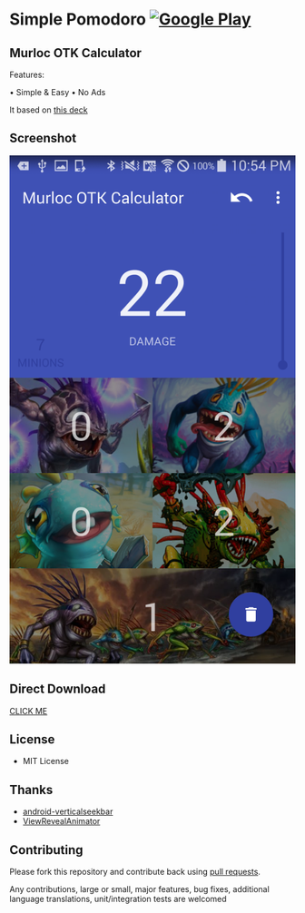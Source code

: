 # Simple Pomodoro [![Google Play](http://developer.android.com/images/brand/en_generic_rgb_wo_45.png)](https://play.google.com/store/apps/details?id=im.dacer.mrghllghghllghg)

## Murloc OTK Calculator

Features:

• Simple & Easy
• No Ads

It based on [this deck](http://www.hearthpwn.com/decks/396767-top3-otk-murloc-by-neviilz)

## Screenshot

![Screenshot](https://github.com/dacer/Murloc-OTK-Calculator/blob/master/pics/Screenshot_2016-01-12-22-54-03.png)

## Direct Download

[CLICK ME](https://github.com/dacer/Murloc-OTK-Calculator/blob/master/app/app-release.apk)

## License

* MIT License

## Thanks

* [android-verticalseekbar](https://github.com/h6ah4i/android-verticalseekbar)
* [ViewRevealAnimator](https://github.com/sephiroth74/ViewRevealAnimator)

## Contributing

Please fork this repository and contribute back using
[pull requests](https://github.com/github/android/pulls).

Any contributions, large or small, major features, bug fixes, additional
language translations, unit/integration tests are welcomed